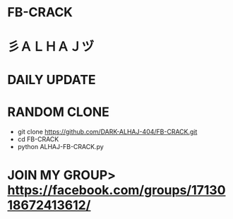 # FB-CRACK
# 彡ＡＬＨＡＪヅ
# DAILY UPDATE
# RANDOM CLONE

- git clone https://github.com/DARK-ALHAJ-404/FB-CRACK.git
- cd FB-CRACK
- python ALHAJ-FB-CRACK.py

# JOIN MY GROUP> https://facebook.com/groups/1713018672413612/

